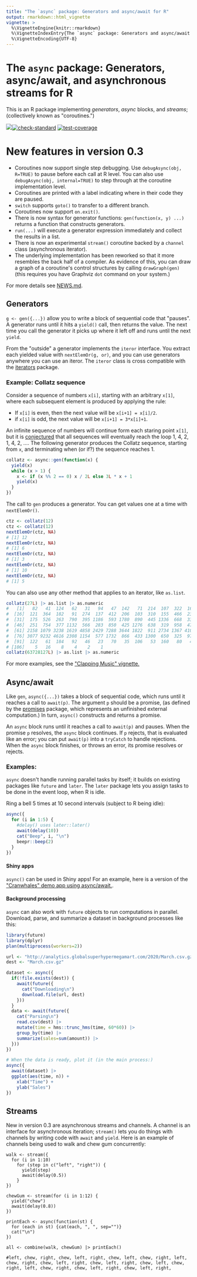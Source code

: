 ```yaml
---
title: "The `async` package: Generators and async/await for R"
output: rmarkdown::html_vignette
vignette: >
  %\VignetteEngine{knitr::rmarkdown}
  %\VignetteIndexEntry{The `async` package: Generators and async/await for R}
  %\VignetteEncoding{UTF-8}
---
```


# The `async` package: Generators, async/await, and asynchronous streams for R

This is an R package implementing *generators*, *async* blocks, and *streams*; (collectively known as "coroutines.")

[![](https://www.r-pkg.org/badges/version/async?color=purple)](https://cran.r-project.org/package=async)[![check-standard](https://github.com/crowding/async/actions/workflows/check-standard.yaml/badge.svg)](https://github.com/crowding/async/actions/workflows/check-standard.yaml)
[![test-coverage](https://github.com/crowding/async/actions/workflows/test-coverage.yaml/badge.svg)](https://github.com/crowding/async/actions/workflows/test-coverage.yaml)

# New features in version 0.3

* Coroutines now support single step debugging. Use `debugAsync(obj, R=TRUE)` to pause before each call at R level. You can also use `debugAsync(obj, internal=TRUE)` to step through at the coroutine implementation level.
* Coroutines are printed with a label indicating where in their code they are paused.
* `switch` supports `goto()` to transfer to a different branch.
* Coroutines now support `on.exit()`.
* There is now syntax for generator functions: `gen(function(x, y) ...)` returns a function that constructs generators.
* `run(...)` will execute a generator expression immediately and collect the results in a list.
* There is now an experimental `stream()` coroutine backed by a `channel` class (asynchronous iterator).
* The underlying implementation has been reworked so that it more resembles the back half of a compiler. As evidence of this, you can draw a graph of a coroutine's control structures by calling `drawGraph(gen)` (this requires you have Graphviz `dot` command on your system.)

[news]: https://github.com/crowding/async/blob/main/NEWS.md
For more details see [NEWS.md][news].

## Generators

`g <- gen({...})` allow you to write a block of sequential code that
"pauses". A generator runs until it hits a `yield()` call, then
returns the value. The next time you call the generator it picks up
where it left off and runs until the next `yield`.

[iterators]: https://CRAN.R-project.org/package=iterators

From the "outside" a generator implements the `iteror` interface.  You
extract each yielded value with `nextElemOr(g, or)`, and you can use
generators anywhere you can use an iteror. The `iteror` class is
cross compatible with the [iterators][] package.

### Example: Collatz sequence

Consider a sequence of numbers `x[i]`, starting with an arbitrary `x[1]`, where
each subsequent element is produced by applying the rule:

* If `x[i]` is even, then the next value will be `x[i+1] = x[i]/2`.
* if `x[i]` is odd,  the next value will be `x[i+1] = 3*x[i]+1`.

[conjectured]: https://en.wikipedia.org/wiki/Collatz_conjecture
An infinite sequence of numbers will continue form each staring point
`x[1]`, but it is [conjectured][] that all sequences will
eventually reach the loop 1, 4, 2, 1, 4, 2, .... The following
generator produces the Collatz sequence, starting from `x`, and
terminating when (or if?) the sequence reaches 1.

```r
collatz <- async::gen(function(x) {
  yield(x)
  while (x > 1) {
    x <- if (x %% 2 == 0) x / 2L else 3L * x + 1
    yield(x)
  }
})
```

The call to `gen` produces a generator. You can get values one at a
time with `nextElemOr()`.

```r
ctz <- collatz(12)
ctz <- collatz(12)
nextElemOr(ctz, NA)
# [1] 12
nextElemOr(ctz, NA)
# [1] 6
nextElemOr(ctz, NA)
# [1] 3
nextElemOr(ctz, NA)
# [1] 10
nextElemOr(ctz, NA)
# [1] 5
```

You can also use any other method that applies to an iterator, like `as.list`.

```r
collatz(27L) |> as.list |> as.numeric
#   [1]   82   41  124   62   31   94   47  142   71  214  107  322  161  484  242
#  [16]  121  364  182   91  274  137  412  206  103  310  155  466  233  700  350
#  [31]  175  526  263  790  395 1186  593 1780  890  445 1336  668  334  167  502
#  [46]  251  754  377 1132  566  283  850  425 1276  638  319  958  479 1438  719
#  [61] 2158 1079 3238 1619 4858 2429 7288 3644 1822  911 2734 1367 4102 2051 6154
#  [76] 3077 9232 4616 2308 1154  577 1732  866  433 1300  650  325  976  488  244
#  [91]  122   61  184   92   46   23   70   35  106   53  160   80   40   20   10
# [106]    5   16    8    4    2    1
collatz(63728127L) |> as.list |> as.numeric
```

For more examples, see the ["Clapping Music" vignette.](https://crowding.github.io/async/articles/clapping.html)

## Async/await

[promises]: https://rstudio.github.io/promises/ "promises"
Like `gen`, `async({...})` takes a block of sequential code, which
runs until it reaches a call to `await(p)`. The argument `p` should be
a promise, (as defined by the [promises] package, which
represents an unfinished external computation.) In turn, `async()`
constructs and returns a promise.

An `async` block runs until it reaches a call to `await(p)` and
pauses.  When the promise `p` resolves, the `async` block continues.
If `p` rejects, that is evaluated like an error; you can put
`await(p)` into a `tryCatch` to handle rejections. When the `async`
block finishes, or throws an error, its promise resolves or rejects.

### Examples:

`async` doesn't handle running parallel tasks by itself; it builds on existing
packages like `future` and `later`. The `later` package lets you
assign tasks to be done in the event loop, when R is idle.

Ring a bell 5 times at 10 second intervals (subject to R being idle):

```r
async({
  for (i in 1:5) {
    #delay() uses later::later()
    await(delay(10))
    cat("Beep", i, "\n")
    beepr::beep(2)
  }
})
```

#### Shiny apps

[cranwhales]: https://github.com/crowding/cranwhales-await
`async()` can be used in Shiny apps! For an example, here is a version
of the ["Cranwhales" demo app using async/await.][cranwhales].

#### Background processing

`async` can also work with `future` objects to run computations in parallel.
Download, parse, and summarize a dataset in background processes like this:

```r
library(future)
library(dplyr)
plan(multiprocess(workers=2))

url <- "http://analytics.globalsuperhypermegamart.com/2020/March.csv.gz"
dest <- "March.csv.gz"

dataset <- async({
  if(!file.exists(dest)) {
    await(future({
      cat("Downloading\n")
      download.file(url, dest)
    }))
  }
  data <- await(future({
    cat("Parsing\n")
    read.csv(dest) |>
    mutate(time = hms::trunc_hms(time, 60*60)) |>
    group_by(time) |>
    summarize(sales=sum(amount)) |>
  }))
})

# When the data is ready, plot it (in the main process:)
async({
  await(dataset) |>
  ggplot(aes(time, n)) +
    xlab("Time") +
    ylab("Sales")
})
```

## Streams

New in version 0.3 are asynchronous streams and channels. A channel is
an interface for asynchronous iteration; `stream()` lets you do things
with channels by writing code with `await` and `yield`. Here is an
example of channels being used to walk and chew gum concurrently:

```
walk <- stream({
  for (i in 1:10)
    for (step in c("left", "right")) {
      yield(step)
      await(delay(0.5))
    }
})

chewGum <- stream(for (i in 1:12) {
  yield("chew")
  await(delay(0.8))
})

printEach <- async(function(st) {
  for (each in st) {cat(each, ", ", sep="")}
  cat("\n")
})

all <- combine(walk, chewGum) |> printEach()

#left, chew, right, chew, left, right, chew, left, chew, right, left, chew, right, chew, left, right, chew, left, right, chew, left, chew, right, left, chew, right, chew, left, right, chew, left, right, 
```
